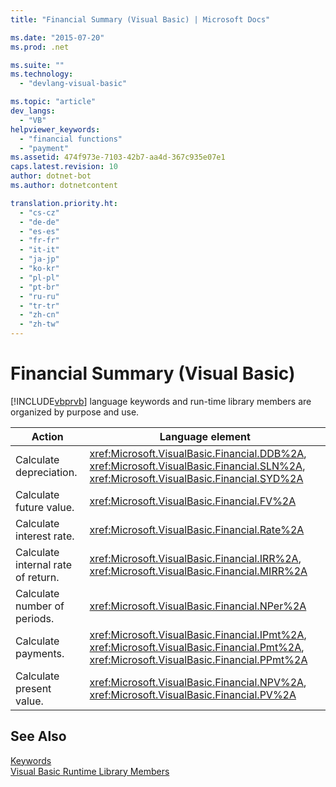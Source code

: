 ```yaml
---
title: "Financial Summary (Visual Basic) | Microsoft Docs"

ms.date: "2015-07-20"
ms.prod: .net

ms.suite: ""
ms.technology: 
  - "devlang-visual-basic"

ms.topic: "article"
dev_langs: 
  - "VB"
helpviewer_keywords: 
  - "financial functions"
  - "payment"
ms.assetid: 474f973e-7103-42b7-aa4d-367c935e07e1
caps.latest.revision: 10
author: dotnet-bot
ms.author: dotnetcontent

translation.priority.ht: 
  - "cs-cz"
  - "de-de"
  - "es-es"
  - "fr-fr"
  - "it-it"
  - "ja-jp"
  - "ko-kr"
  - "pl-pl"
  - "pt-br"
  - "ru-ru"
  - "tr-tr"
  - "zh-cn"
  - "zh-tw"
---
```

# Financial Summary (Visual Basic)
[!INCLUDE[vbprvb](~/includes/vbprvb-md.md)] language keywords and run-time library members are organized by purpose and use.  
  
|Action|Language element|  
|------------|----------------------|  
|Calculate depreciation.|<xref:Microsoft.VisualBasic.Financial.DDB%2A>, <xref:Microsoft.VisualBasic.Financial.SLN%2A>, <xref:Microsoft.VisualBasic.Financial.SYD%2A>|  
|Calculate future value.|<xref:Microsoft.VisualBasic.Financial.FV%2A>|  
|Calculate interest rate.|<xref:Microsoft.VisualBasic.Financial.Rate%2A>|  
|Calculate internal rate of return.|<xref:Microsoft.VisualBasic.Financial.IRR%2A>, <xref:Microsoft.VisualBasic.Financial.MIRR%2A>|  
|Calculate number of periods.|<xref:Microsoft.VisualBasic.Financial.NPer%2A>|  
|Calculate payments.|<xref:Microsoft.VisualBasic.Financial.IPmt%2A>, <xref:Microsoft.VisualBasic.Financial.Pmt%2A>, <xref:Microsoft.VisualBasic.Financial.PPmt%2A>|  
|Calculate present value.|<xref:Microsoft.VisualBasic.Financial.NPV%2A>, <xref:Microsoft.VisualBasic.Financial.PV%2A>|  
  
## See Also  
 [Keywords](../../../visual-basic/language-reference/keywords/index.md)   
 [Visual Basic Runtime Library Members](../../../visual-basic/language-reference/runtime-library-members.md)